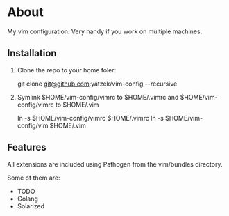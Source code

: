 About
=====

My vim configuration. Very handy if you work on multiple machines.

## Installation

1. Clone the repo to your home foler:

	git clone git@github.com:yatzek/vim-config --recursive 


2. Symlink $HOME/vim-config/vimrc to $HOME/.vimrc and $HOME/vim-config/vimrc to $HOME/.vim

	ln -s $HOME/vim-config/vimrc $HOME/.vimrc
	ln -s $HOME/vim-config/vim $HOME/.vim

## Features

All extensions are included using Pathogen from the vim/bundles directory. 

Some of them are:

* TODO 
* Golang
* Solarized
